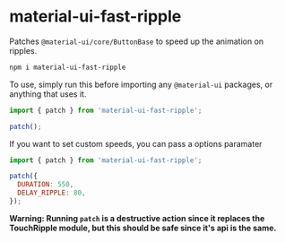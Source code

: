 # material-ui-fast-ripple
Patches `@material-ui/core/ButtonBase` to speed up the animation on ripples.

```sh
npm i material-ui-fast-ripple
```

To use, simply run this before importing any `@material-ui` packages, or anything that uses it.
```js
import { patch } from 'material-ui-fast-ripple';

patch();
```

If you want to set custom speeds, you can pass a options paramater
```js
import { patch } from 'material-ui-fast-ripple';

patch({
  DURATION: 550,
  DELAY_RIPPLE: 80,
});
```

**Warning: Running `patch` is a destructive action since it replaces the TouchRipple module,
  but this should be safe since it's api is the same.**

